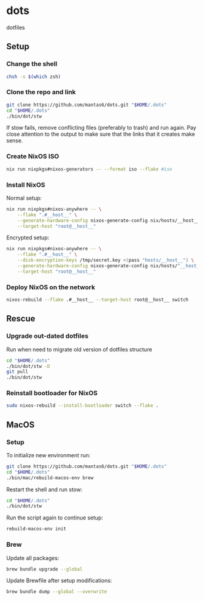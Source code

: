 # dots

dotfiles

## Setup

### Change the shell

```sh
chsh -s $(which zsh)
```

### Clone the repo and link

```bash
git clone https://github.com/mantas6/dots.git "$HOME/.dots"
cd "$HOME/.dots"
./bin/dot/stw
```
If stow fails, remove conflicting files (preferably to trash) and run again. Pay close attention to the output to make sure that the links that it creates make sense.

### Create NixOS ISO

```sh
nix run nixpkgs#nixos-generators -- --format iso --flake #iso
```

### Install NixOS

Normal setup:

```sh
nix run nixpkgs#nixos-anywhere -- \
    --flake ".#__host__" \
    --generate-hardware-config nixos-generate-config nix/hosts/__host__/hardware.nix \
    --target-host "root@__host__"
```

Encrypted setup:

```sh
nix run nixpkgs#nixos-anywhere -- \
    --flake ".#__host__" \
    --disk-encryption-keys /tmp/secret.key <(pass "hosts/__host__") \
    --generate-hardware-config nixos-generate-config nix/hosts/"__host__"/hardware.nix \
    --target-host "root@__host__"
```

### Deploy NixOS on the network

```sh
nixos-rebuild --flake .#__host__ --target-host root@__host__ switch
```

## Rescue

### Upgrade out-dated dotfiles

Run when need to migrate old version of dotfiles structure

```sh
cd "$HOME/.dots"
./bin/dot/stw -D
git pull
./bin/dot/stw
```

### Reinstall bootloader for NixOS

```sh
sudo nixos-rebuild --install-bootloader switch --flake .
```

## MacOS

### Setup

To initialize new environment run:

```sh
git clone https://github.com/mantas6/dots.git "$HOME/.dots"
cd "$HOME/.dots"
./bin/mac/rebuild-macos-env brew
```

Restart the shell and run stow:

```sh
cd "$HOME/.dots"
./bin/dot/stw
```

Run the script again to continue setup:

```sh
rebuild-macos-env init
```

### Brew

Update all packages:

```sh
brew bundle upgrade --global
```

Update Brewfile after setup modifications:

```sh
brew bundle dump --global --overwrite
```

